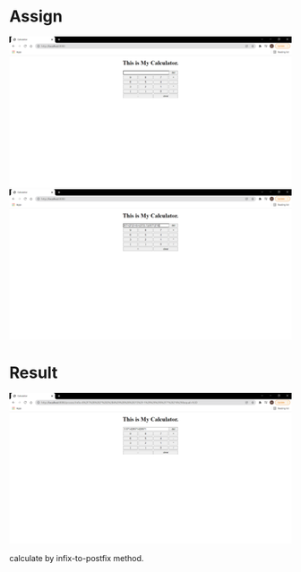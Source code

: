 # Assign
![](images/img1.png)
![](images/img2.png)

# Result
![](images/img3.png)

calculate by infix-to-postfix method.